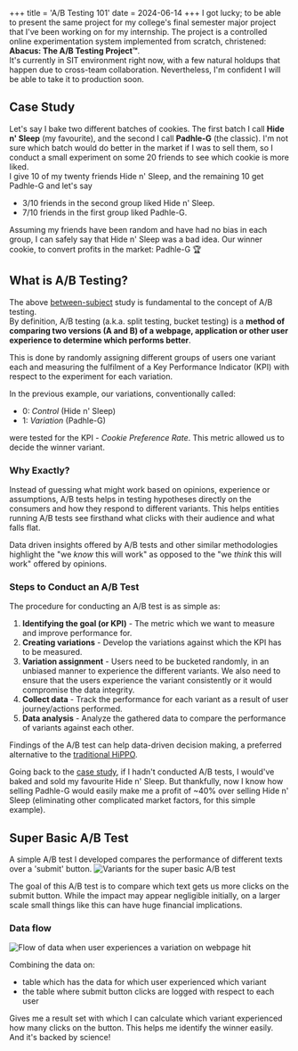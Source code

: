 +++
title = 'A/B Testing 101'
date = 2024-06-14
+++
I got lucky; to be able to present the same project for my college's final semester major project that I've been working on for my internship. The project is a controlled online experimentation system implemented from scratch, christened:  
**Abacus: The A/B Testing Project™**.  
It's currently in SIT environment right now, with a few natural holdups that happen due to cross-team collaboration. Nevertheless, I'm confident I will be able to take it to production soon.

## Case Study
Let's say I bake two different batches of cookies. The first batch I call **Hide n' Sleep** (my favourite), and the second I call **Padhle-G** (the classic). I'm not sure which batch would do better in the market if I was to sell them, so I conduct a small experiment on some 20 friends to see which cookie is more liked.  
I give 10 of my twenty friends Hide n' Sleep, and the remaining 10 get Padhle-G and let's say
* 3/10 friends in the second group liked Hide n' Sleep.
* 7/10 friends in the first group liked Padhle-G.
  
Assuming my friends have been random and have had no bias in each group, I can safely say that Hide n' Sleep was a bad idea. Our winner cookie, to convert profits in the market: Padhle-G 🏆

## What is A/B Testing?
The above [between-subject](https://en.wikipedia.org/wiki/Between-group_design_experiment) study is fundamental to the concept of A/B testing.  
By definition, A/B testing (a.k.a. split testing, bucket testing) is a **method of comparing two versions (A and B) of a webpage, application or other user experience to determine which performs better**.  

This is done by randomly assigning different groups of users one variant each and measuring the fulfilment of a Key Performance Indicator (KPI) with respect to the experiment for each variation.  

In the previous example, our variations, conventionally called:
* 0: _Control_ (Hide n' Sleep)
* 1: _Variation_ (Padhle-G) 

were tested for the KPI - _Cookie Preference Rate_. This metric allowed us to decide the winner variant.

### Why Exactly?
Instead of guessing what might work based on opinions, experience or assumptions, A/B tests helps in testing hypotheses directly on the consumers and how they respond to different variants. This helps entities running A/B tests see firsthand what clicks with their audience and what falls flat.  

Data driven insights offered by A/B tests and other similar methodologies highlight the "we _know_ this will work" as opposed to the "we _think_ this will work" offered by opinions.

### Steps to Conduct an A/B Test
The procedure for conducting an A/B test is as simple as:
1. **Identifying the goal (or KPI)** - The metric which we want to measure and improve performance for.
2. **Creating variations** - Develop the variations against which the KPI has to be measured.
3. **Variation assignment** - Users need to be bucketed randomly, in an unbiased manner to experience the different variants. We also need to ensure that the users experience the variant consistently or it would compromise the data integrity.
4. **Collect data** - Track the performance for each variant as a result of user journey/actions performed.
5. **Data analysis** - Analyze the gathered data to compare the performance of variants against each other.

Findings of the A/B test can help data-driven decision making, a preferred alternative to the [traditional HiPPO](https://www.forbes.com/sites/bernardmarr/2017/10/26/data-driven-decision-making-beware-of-the-hippo-effect/).  

Going back to the [case study](#case-study), if I hadn't conducted A/B tests, I would've baked and sold my favourite Hide n' Sleep. But thankfully, now I know how selling Padhle-G would easily make me a profit of ~40% over selling Hide n' Sleep (eliminating other complicated market factors, for this simple example).

## Super Basic A/B Test
A simple A/B test I developed compares the performance of different texts over a 'submit' button.
![](https://github.com/osBins/blog-hugo/assets/70942982/c94131ad-8cd7-4b1f-991d-437ac4230312#small "Variants for the super basic A/B test")

The goal of this A/B test is to compare which text gets us more clicks on the submit button. While the impact may appear negligible initially, on a larger scale small things like this can have huge financial implications.  

### Data flow
![](https://github.com/osBins/blog-hugo/assets/70942982/5a1b49a4-8a92-4b87-b3a6-51bae410a9ba#small "Flow of data when user experiences a variation on webpage hit")

Combining the data on: 
* table which has the data for which user experienced which variant 
* the table where submit button clicks are logged with respect to each user
  
Gives me a result set with which I can calculate which variant experienced how many clicks on the button. This helps me identify the winner easily. And it's backed by science!